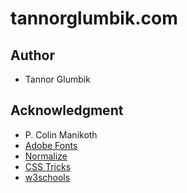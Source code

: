 # tannorglumbik.com


## Author

* Tannor Glumbik


## Acknowledgment

* P. Colin Manikoth
* [Adobe Fonts](https://fonts.adobe.com/)
* [Normalize](https://necolas.github.io/normalize.css/)
* [CSS Tricks](https://css-tricks.com/)
* [w3schools](https://www.w3schools.com/)

